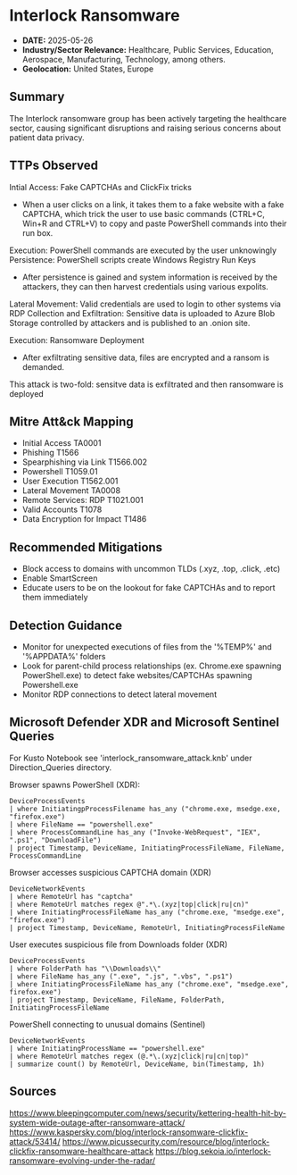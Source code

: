 # Interlock Ransomware 
- **DATE:** 2025-05-26
- **Industry/Sector Relevance:** Healthcare, Public Services, Education, Aerospace, Manufacturing, Technology, among others. 
- **Geolocation:** United States, Europe

## Summary

The Interlock ransomware group has been actively targeting the healthcare sector, causing significant disruptions and raising serious concerns about patient data privacy. 

## TTPs Observed

Intial Access: Fake CAPTCHAs and ClickFix tricks

- When a user clicks on a link, it takes them to a fake website with a fake CAPTCHA, which trick the user to use basic commands (CTRL+C, Win+R and CTRL+V) to copy and paste PowerShell commands into their run box.

Execution: PowerShell commands are executed by the user unknowingly
Persistence: PowerShell scripts create Windows Registry Run Keys

- After persistence is gained and system information is received by the attackers, they can then harvest credentials using various expolits.

Lateral Movement: Valid credentials are used to login to other systems via RDP
Collection and Exfiltration: Sensitive data is uploaded to Azure Blob Storage controlled by attackers and is published to an .onion site.

Execution: Ransomware Deployment
    
- After exfiltrating sensitive data, files are encrypted and a ransom is demanded. 

This attack is two-fold: sensitve data is exfiltrated and then ransomware is deployed

## Mitre Att&ck Mapping

- Initial Access             TA0001
- Phishing                   T1566
- Spearphishing via Link     T1566.002
- Powershell                 T1059.01
- User Execution             T1562.001
- Lateral Movement           TA0008
- Remote Services: RDP       T1021.001
- Valid Accounts             T1078
- Data Encryption for Impact T1486

## Recommended Mitigations

- Block access to domains with uncommon TLDs (.xyz, .top, .click, .etc)
- Enable SmartScreen
- Educate users to be on the lookout for fake CAPTCHAs and to report them immediately

## Detection Guidance

- Monitor for unexpected executions of files from the '%TEMP%' and '%APPDATA%' folders
- Look for parent-child process relationships (ex. Chrome.exe spawning PowerShell.exe) to detect fake websites/CAPTCHAs spawning Powershell.exe
- Monitor RDP connections to detect lateral movement

## Microsoft Defender XDR and Microsoft Sentinel Queries

For Kusto Notebook see 'interlock_ransomware_attack.knb' under Direction_Queries directory.

Browser spawns PowerShell (XDR):

    DeviceProcessEvents
    | where InitiatingpProcessFilename has_any ("chrome.exe, msedge.exe, "firefox.exe")
    | where FileName == "powershell.exe"
    | where ProcessCommandLine has_any ("Invoke-WebRequest", "IEX", ".ps1", "DownloadFile")
    | project Timestamp, DeviceName, InitiatingProcessFileName, FileName, ProcessCommandLine

Browser accesses suspicious CAPTCHA domain (XDR)

    DeviceNetworkEvents
    | where RemoteUrl has "captcha"
    | where RemoteUrl matches regex @".*\.(xyz|top|click|ru|cn)"
    | where InitiatingProcessFileName has_any ("chrome.exe, "msedge.exe", "firefox.exe")
    | project Timestamp, DeviceName, RemoteUrl, InitiatingProcessFileName

User executes suspicious file from Downloads folder (XDR)

    DeviceProcessEvents
    | where FolderPath has "\\Downloads\\"
    | where FileName has_any (".exe", ".js", ".vbs", ".ps1")
    | where InitiatingProcessFileName has_any ("chrome.exe", "msedge.exe", firefox.exe")
    | project Timestamp, DeviceName, FileName, FolderPath, InitiatingProcessFileName

PowerShell connecting to unusual domains (Sentinel)

    DeviceNetworkEvents
    | where InitiatingProcessName == "powershell.exe"
    | where RemoteUrl matches regex (@.*\.(xyz|click|ru|cn|top)"
    | summarize count() by RemoteUrl, DeviceName, bin(Timestamp, 1h)

## Sources

https://www.bleepingcomputer.com/news/security/kettering-health-hit-by-system-wide-outage-after-ransomware-attack/
https://www.kaspersky.com/blog/interlock-ransomware-clickfix-attack/53414/
https://www.picussecurity.com/resource/blog/interlock-clickfix-ransomware-healthcare-attack
https://blog.sekoia.io/interlock-ransomware-evolving-under-the-radar/









  
